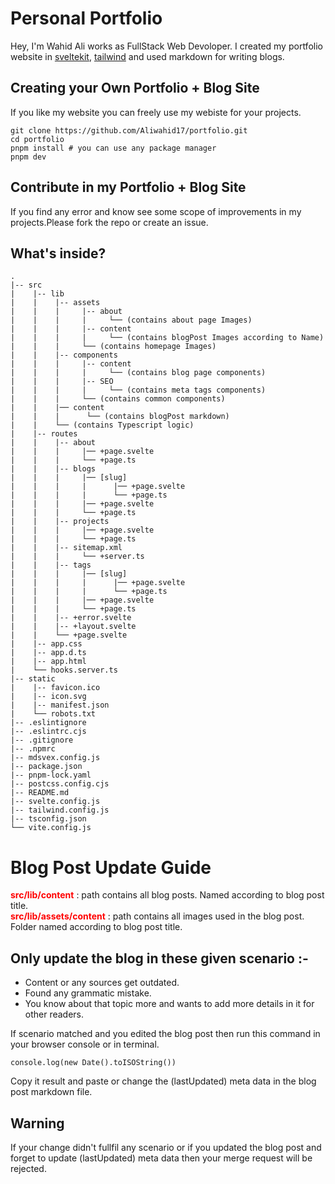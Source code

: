 # Personal Portfolio

Hey, I'm Wahid Ali works as FullStack Web Devoloper. I created my portfolio website in [sveltekit](https://kit.svelte.dev/), [tailwind](https://tailwindcss.com/) and used markdown for writing blogs.

## Creating your Own Portfolio + Blog Site

If you like my website you can freely use my webiste for your projects.

```
git clone https://github.com/Aliwahid17/portfolio.git
cd portfolio
pnpm install # you can use any package manager
pnpm dev 
```

## Contribute in my Portfolio + Blog Site

If you find any error and know see some scope of improvements in my projects.Please fork the repo or create an issue.

## What's inside?

```
.
|-- src
|    |-- lib
|    |    |-- assets
|    |    |     |-- about
|    |    |     |     └── (contains about page Images)
|    |    |     |-- content
|    |    |     |     └── (contains blogPost Images according to Name)
|    |    |     └── (contains homepage Images)
|    |    |-- components
|    |    |     |-- content
|    |    |     |     └── (contains blog page components)
|    |    |     |-- SEO
|    |    |     |     └── (contains meta tags components)
|    |    |     └── (contains common components)
|    |    |── content
|    |    |      └── (contains blogPost markdown)
|    |    └── (contains Typescript logic)
|    |-- routes
|    |    |-- about
|    |    |     |── +page.svelte
|    |    |     └── +page.ts
|    |    |-- blogs
|    |    |     |── [slug]
|    |    |     |      |── +page.svelte
|    |    |     |      └── +page.ts     
|    |    |     |── +page.svelte
|    |    |     └── +page.ts
|    |    |-- projects
|    |    |     |── +page.svelte
|    |    |     └── +page.ts
|    |    |-- sitemap.xml
|    |    |     └── +server.ts
|    |    |-- tags
|    |    |     |── [slug]
|    |    |     |      |── +page.svelte
|    |    |     |      └── +page.ts     
|    |    |     |── +page.svelte
|    |    |     └── +page.ts
|    |    |-- +error.svelte
|    |    |-- +layout.svelte
|    |    └── +page.svelte
|    |-- app.css
|    |-- app.d.ts
|    |-- app.html
|    └── hooks.server.ts
|-- static
|    |-- favicon.ico
|    |-- icon.svg
|    |-- manifest.json
|    └── robots.txt
|-- .eslintignore
|-- .eslintrc.cjs
|-- .gitignore
|-- .npmrc
|-- mdsvex.config.js
|-- package.json
|-- pnpm-lock.yaml
|-- postcss.config.cjs
|-- README.md
|-- svelte.config.js
|-- tailwind.config.js
|-- tsconfig.json
└── vite.config.js
```

# Blog Post Update Guide

<div class="contain"><span><b class="path">src/lib/content</b> : path contains all blog posts. Named according to blog post title.</span></div>

<div class="contain"><span><b class="path">src/lib/assets/content</b> : path contains all images used in the blog post. Folder named according to blog post title.</span></div>

## Only update the blog in these given scenario :-

<ul>
    <li>Content or any sources get outdated.</li>
    <li>Found any grammatic mistake.</li>
    <li>You know about that topic more and wants to add more details in it for other readers.</li>
</ul>

If scenario matched and you edited the blog post then run this command in your browser console or in terminal.

```
console.log(new Date().toISOString())
```

Copy it result and paste or change the (lastUpdated) meta data in the blog post markdown file.


## Warning

If your change didn't fullfil any scenario or if you updated the blog post and forget to update (lastUpdated) meta data then your merge request will be rejected.



<style>
    .path{
        color:red
    }
    .contain {
        display:flex
    }
</style>